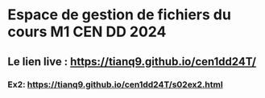 # Espace de gestion de fichiers du cours M1 CEN DD 2024

## Le lien live : https://tianq9.github.io/cen1dd24T/

### Ex2: https://tianq9.github.io/cen1dd24T/s02ex2.html
